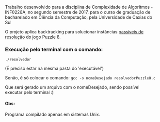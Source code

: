 
Trabalho desenvolvido para a disciplina de Complexidade de Algoritmos - INF0226A, no segundo semestre de 2017, para o curso de graduação de bacharelado em Ciência da Computação, pela Universidade de Caxias do Sul

O projeto aplica backtracking para solucionar instâncias [passíveis de resolução](https://www.geeksforgeeks.org/check-instance-8-puzzle-solvable/) do jogo Puzzle 8.

### Execução pelo terminal com o comando: 
`./resolvedor`

(É preciso estar na mesma pasta do 'executável')

Senão, é só colocar o comando:
`gcc -o nomeDesejado resolvedorPuzzle8.c`

Que será gerado um arquivo com o nomeDesejado, sendo possível executar pelo terminal :)


#### Obs:
Programa compilado apenas em sistemas Unix.
